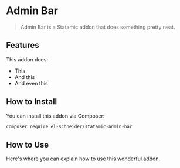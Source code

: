 # Admin Bar

> Admin Bar is a Statamic addon that does something pretty neat.

## Features

This addon does:

- This
- And this
- And even this

## How to Install

You can install this addon via Composer:

``` bash
composer require el-schneider/statamic-admin-bar
```

## How to Use

Here's where you can explain how to use this wonderful addon.
